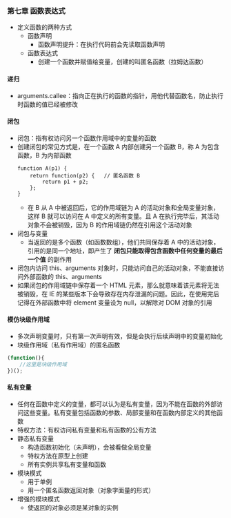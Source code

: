 ### 第七章 函数表达式

- 定义函数的两种方式
    - 函数声明
        - 函数声明提升：在执行代码前会先读取函数声明
    - 函数表达式
        - 创建一个函数并赋值给变量，创建的叫匿名函数（拉姆达函数）

#### 递归
- arguments.callee：指向正在执行的函数的指针，用他代替函数名，防止执行时函数的值已经被修改

#### 闭包
- 闭包：指有权访问另一个函数作用域中的变量的函数
- 创建闭包的常见方式是，在一个函数 A 内部创建另一个函数 B，称 A 为包含函数，B 为内部函数
    ```
    function A(p1) {
        return function(p2) {   // 匿名函数 B
            return p1 + p2;
        };
    }
    ```
    - 在 B 从 A 中被返回后，它的作用域链为 A 的活动对象和全局变量对象，这样 B 就可以访问在 A 中定义的所有变量。且 A 在执行完毕后，其活动对象不会被销毁，因为 B 的作用域链仍然在引用这个活动对象
- 闭包与变量
    - 当返回的是多个函数（如函数数组），他们共同保存着 A 中的活动对象，引用的是同一个地址，即产生了 __闭包只能取得包含函数中任何变量的最后一个值__ 的副作用
- 闭包内访问 this、arguments 对象时，只能访问自己的活动对象，不能直接访问外部函数的 this、arguments
- 如果闭包的作用域链中保存着一个 HTML 元素，那么就意味着该元素将无法被销毁，在 IE 的某些版本下会导致存在内存泄漏的问题。因此，在使用完后记得在外部函数中将 element 变量设为 null，以解除对 DOM 对象的引用

#### 模仿块级作用域
- 多次声明变量时，只有第一次声明有效，但是会执行后续声明中的变量初始化
- 块级作用域（私有作用域）的匿名函数
```JavaScript
(function(){
    //这里是块级作用域
})();
```

#### 私有变量
- 任何在函数中定义的变量，都可以认为是私有变量，因为不能在函数的外部访问这些变量。私有变量包括函数的参数、局部变量和在函数内部定义的其他函数
- 特权方法：有权访问私有变量和私有函数的公有方法
- 静态私有变量
    - 构造函数初始化（未声明），会被看做全局变量
    - 特权方法在原型上创建
    - 所有实例共享私有变量和函数
- 模块模式
    - 用于单例
    - 用一个匿名函数返回对象（对象字面量的形式）
- 增强的模块模式
    - 使返回的对象必须是某对象的实例
